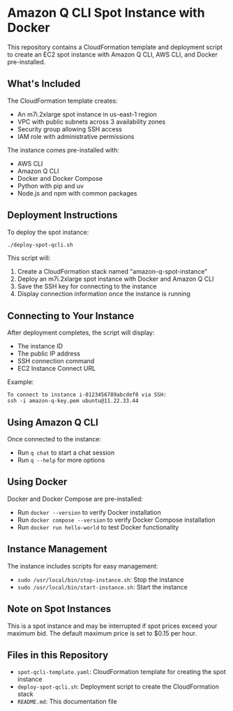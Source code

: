 # Amazon Q CLI Spot Instance with Docker

This repository contains a CloudFormation template and deployment script to create an EC2 spot instance with Amazon Q CLI, AWS CLI, and Docker pre-installed.

## What's Included

The CloudFormation template creates:
- An m7i.2xlarge spot instance in us-east-1 region
- VPC with public subnets across 3 availability zones
- Security group allowing SSH access
- IAM role with administrative permissions

The instance comes pre-installed with:
- AWS CLI
- Amazon Q CLI
- Docker and Docker Compose
- Python with pip and uv
- Node.js and npm with common packages

## Deployment Instructions

To deploy the spot instance:

```bash
./deploy-spot-qcli.sh
```

This script will:
1. Create a CloudFormation stack named "amazon-q-spot-instance"
2. Deploy an m7i.2xlarge spot instance with Docker and Amazon Q CLI
3. Save the SSH key for connecting to the instance
4. Display connection information once the instance is running

## Connecting to Your Instance

After deployment completes, the script will display:
- The instance ID
- The public IP address
- SSH connection command
- EC2 Instance Connect URL

Example:
```
To connect to instance i-0123456789abcdef0 via SSH:
ssh -i amazon-q-key.pem ubuntu@11.22.33.44
```

## Using Amazon Q CLI

Once connected to the instance:
- Run `q chat` to start a chat session
- Run `q --help` for more options

## Using Docker

Docker and Docker Compose are pre-installed:
- Run `docker --version` to verify Docker installation
- Run `docker compose --version` to verify Docker Compose installation
- Run `docker run hello-world` to test Docker functionality

## Instance Management

The instance includes scripts for easy management:
- `sudo /usr/local/bin/stop-instance.sh`: Stop the instance
- `sudo /usr/local/bin/start-instance.sh`: Start the instance

## Note on Spot Instances

This is a spot instance and may be interrupted if spot prices exceed your maximum bid. The default maximum price is set to $0.15 per hour.

## Files in this Repository

- `spot-qcli-template.yaml`: CloudFormation template for creating the spot instance
- `deploy-spot-qcli.sh`: Deployment script to create the CloudFormation stack
- `README.md`: This documentation file
